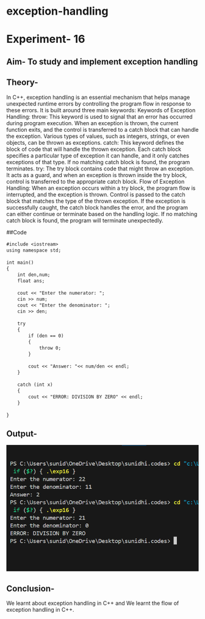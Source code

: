 # exception-handling
# Experiment- 16
## Aim- To study and implement exception handling
## Theory-
In C++, exception handling is an essential mechanism that helps manage unexpected runtime errors by controlling the program flow in response to these errors. It is built around three main keywords:
Keywords of Exception Handling:
throw: This keyword is used to signal that an error has occurred during program execution. When an exception is thrown, the current function exits, and the control is transferred to a catch block that can handle the exception. Various types of values, such as integers, strings, or even objects, can be thrown as exceptions.
catch: This keyword defines the block of code that will handle the thrown exception. Each catch block specifies a particular type of exception it can handle, and it only catches exceptions of that type. If no matching catch block is found, the program terminates.
try: The try block contains code that might throw an exception. It acts as a guard, and when an exception is thrown inside the try block, control is transferred to the appropriate catch block.
Flow of Exception Handling:
When an exception occurs within a try block, the program flow is interrupted, and the exception is thrown.
Control is passed to the catch block that matches the type of the thrown exception.
If the exception is successfully caught, the catch block handles the error, and the program can either continue or terminate based on the handling logic.
If no matching catch block is found, the program will terminate unexpectedly.

##Code
~~~
#include <iostream>
using namespace std;

int main() 
{
    int den,num;
    float ans;

    cout << "Enter the numerator: ";
    cin >> num;
    cout << "Enter the denominator: ";
    cin >> den;

    try 
    {
        if (den == 0) 
        {
            throw 0;  
        }

        cout << "Answer: "<< num/den << endl;
    }

    catch (int x) 
    {
        cout << "ERROR: DIVISION BY ZERO" << endl;
    }

}
~~~
## Output-
![](https://github.com/SunidhiChoubey/exception-handling/blob/main/Screenshot%202024-10-21%20020234.png)
## Conclusion-
We learnt about exception handling in C++ and We learnt the flow of exception handling in C++.

